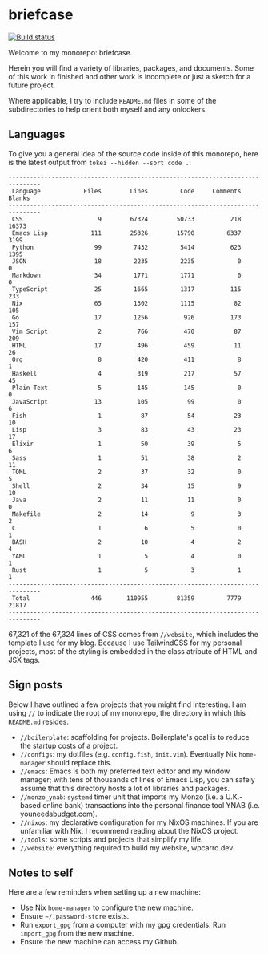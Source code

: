 # briefcase

[![Build status](https://badge.buildkite.com/7fd2d34344d1768a00019e0cff2dfd736cd7fee2489f31ce52.svg)](https://buildkite.com/wpcarros-infrastructure/briefcase)

Welcome to my monorepo: briefcase.

Herein you will find a variety of libraries, packages, and documents. Some of
this work in finished and other work is incomplete or just a sketch for a
future project.

Where applicable, I try to include `README.md` files in some of the
subdirectories to help orient both myself and any onlookers.

## Languages

To give you a general idea of the source code inside of this monorepo, here is
the latest output from `tokei --hidden --sort code .`:

```text
-------------------------------------------------------------------------------
 Language            Files        Lines         Code     Comments       Blanks
-------------------------------------------------------------------------------
 CSS                     9        67324        50733          218        16373
 Emacs Lisp            111        25326        15790         6337         3199
 Python                 99         7432         5414          623         1395
 JSON                   18         2235         2235            0            0
 Markdown               34         1771         1771            0            0
 TypeScript             25         1665         1317          115          233
 Nix                    65         1302         1115           82          105
 Go                     17         1256          926          173          157
 Vim Script              2          766          470           87          209
 HTML                   17          496          459           11           26
 Org                     8          420          411            8            1
 Haskell                 4          319          217           57           45
 Plain Text              5          145          145            0            0
 JavaScript             13          105           99            0            6
 Fish                    1           87           54           23           10
 Lisp                    3           83           43           23           17
 Elixir                  1           50           39            5            6
 Sass                    1           51           38            2           11
 TOML                    2           37           32            0            5
 Shell                   2           34           15            9           10
 Java                    2           11           11            0            0
 Makefile                2           14            9            3            2
 C                       1            6            5            0            1
 BASH                    2           10            4            2            4
 YAML                    1            5            4            0            1
 Rust                    1            5            3            1            1
-------------------------------------------------------------------------------
 Total                 446       110955        81359         7779        21817
-------------------------------------------------------------------------------
```

67,321 of the 67,324 lines of CSS comes from `//website`, which includes the
template I use for my blog. Because I use TailwindCSS for my personal projects,
most of the styling is embedded in the class atribute of HTML and JSX tags.

## Sign posts

Below I have outlined a few projects that you might find interesting. I am
using `//` to indicate the root of my monorepo, the directory in which this
`README.md` resides.

- `//boilerplate`: scaffolding for projects. Boilerplate's goal is to
  reduce the startup costs of a project.
- `//configs`: my dotfiles (e.g. `config.fish`, `init.vim`). Eventually Nix
  `home-manager` should replace this.
- `//emacs`: Emacs is both my preferred text editor and my window manager; with
  tens of thousands of lines of Emacs Lisp, you can safely assume that this
  directory hosts a lot of libraries and packages.
- `//monzo_ynab`: `systemd` timer unit that imports my Monzo (i.e. a U.K.-based
  online bank) transactions into the personal finance tool YNAB (i.e.
  youneedabudget.com).
- `//nixos`: my declarative configuration for my NixOS machines. If you are
  unfamiliar with Nix, I recommend reading about the NixOS project.
- `//tools`: some scripts and projects that simplify my life.
- `//website`: everything required to build my website, wpcarro.dev.

## Notes to self

Here are a few reminders when setting up a new machine:

- Use Nix `home-manager` to configure the new machine.
- Ensure `~/.password-store` exists.
- Run `export_gpg` from a computer with my gpg credentials. Run `import_gpg`
  from the new machine.
- Ensure the new machine can access my Github.
